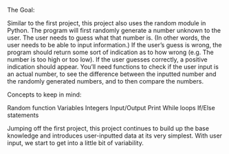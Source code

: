 The Goal: 

Similar to the first project, this project also uses the random module in Python. The program will first randomly generate a number unknown to the user. The user needs to guess what that number is. (In other words, the user needs to be able to input information.) If the user’s guess is wrong, the program should return some sort of indication as to how wrong (e.g. The number is too high or too low). If the user guesses correctly, a positive indication should appear. You’ll need functions to check if the user input is an actual number, to see the difference between the inputted number and the randomly generated numbers, and to then compare the numbers.

Concepts to keep in mind:

Random function
Variables
Integers
Input/Output
Print
While loops
If/Else statements


Jumping off the first project, this project continues to build up the base knowledge and introduces user-inputted data at its very simplest. With user input, we start to get into a little bit of variability.

